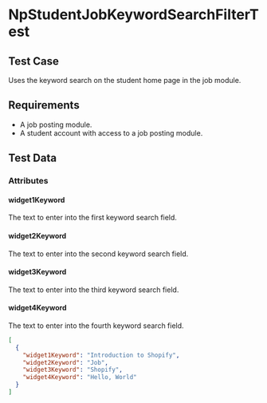 # NpStudentJobKeywordSearchFilterTest <Badge text="test" vertical="middle" />

## Test Case
Uses the keyword search on the student home page in the job module.

## Requirements
* A job posting module.
* A student account with access to a job posting module.

## Test Data
### Attributes

#### widget1Keyword <Badge text="string" vertical="middle" />
The text to enter into the first keyword search field.

#### widget2Keyword <Badge text="string" vertical="middle" />
The text to enter into the second keyword search field.

#### widget3Keyword <Badge text="string" vertical="middle" />
The text to enter into the third keyword search field.

#### widget4Keyword <Badge text="string" vertical="middle" />
The text to enter into the fourth keyword search field.

``` json
[
  {
    "widget1Keyword": "Introduction to Shopify",
    "widget2Keyword": "Job",
    "widget3Keyword": "Shopify",
    "widget4Keyword": "Hello, World"
  }
]
```

